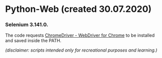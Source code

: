 # Python-Web (created 30.07.2020)
### Selenium 3.141.0.

The code requests [ChromeDriver - WebDriver for Chrome](https://chromedriver.chromium.org/downloads) to be installed and saved inside the PATH.


*(disclaimer: scripts intended only for recreational purposes and learning.)*
